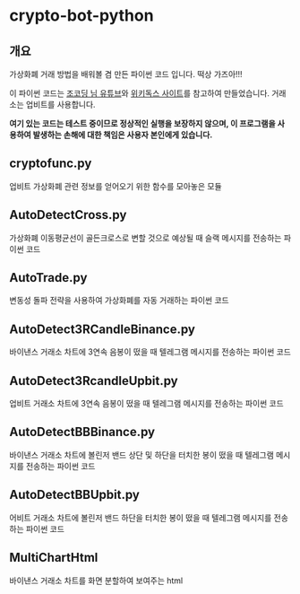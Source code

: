 # crypto-bot-python

## 개요
가상화폐 거래 방법을 배워볼 겸 만든 파이썬 코드 입니다. 떡상 가즈아!!!

이 파이썬 코드는 [조코딩 님 유튜브](https://youtu.be/5vofEMqMyGk)와 [위키독스 사이트](https://wikidocs.net/book/1665)를 참고하여 만들었습니다. 거래소는 업비트를 사용합니다.

**여기 있는 코드는 테스트 중이므로 정상적인 실행을 보장하지 않으며, 이 프로그램을 사용하여 발생하는 손해에 대한 책임은 사용자 본인에게 있습니다.**

## cryptofunc.py
업비트 가상화폐 관련 정보를 얻어오기 위한 함수를 모아놓은 모듈

## AutoDetectCross.py
가상화폐 이동평균선이 골든크로스로 변할 것으로 예상될 때 슬랙 메시지를 전송하는 파이썬 코드

## AutoTrade.py
변동성 돌파 전략을 사용하여 가상화폐를 자동 거래하는 파이썬 코드

## AutoDetect3RCandleBinance.py
바이낸스 거래소 차트에 3연속 음봉이 떴을 때 텔레그램 메시지를 전송하는 파이썬 코드

## AutoDetect3RcandleUpbit.py
업비트 거래소 차트에 3연속 음봉이 떴을 때 텔레그램 메시지를 전송하는 파이썬 코드

## AutoDetectBBBinance.py
바이낸스 거래소 차트에 볼린저 밴드 상단 및 하단을 터치한 봉이 떴을 때 텔레그램 메시지를 전송하는 파이썬 코드

## AutoDetectBBUpbit.py
어비트 거래소 차트에 볼린저 밴드 하단을 터치한 봉이 떴을 때 텔레그램 메시지를 전송하는 파이썬 코드

## MultiChartHtml
바이낸스 거래소 차트를 화면 분할하여 보여주는 html